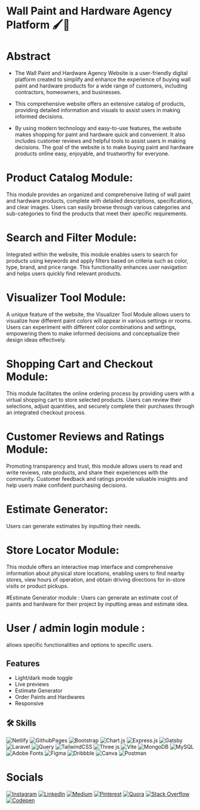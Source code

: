 # Wall Paint and Hardware Agency Platform 🖌️🎨
# Abstract


- The Wall Paint and Hardware Agency Website is a user-friendly digital platform created to simplify and enhance the experience of buying wall paint and hardware products for a wide range of customers, including contractors, homeowners, and businesses.

- This comprehensive website offers an extensive catalog of products, providing detailed information and visuals to assist users in making informed decisions. 

* By using modern technology and easy-to-use features, the website makes shopping for paint and hardware quick and convenient. It also includes customer reviews and helpful tools to assist users in making decisions. The goal of the website is to make buying paint and hardware products online easy, enjoyable, and trustworthy for everyone.


# Product Catalog Module: 
This module provides an organized and comprehensive listing of wall paint and hardware products, complete with detailed descriptions, specifications, and clear images. Users can easily browse through various categories and sub-categories to find the products that meet their specific requirements.

# Search and Filter Module: 
Integrated within the website, this module enables users to search for products using keywords and apply filters based on criteria such as color, type, brand, and price range. This functionality enhances user navigation and helps users quickly find relevant products.

# Visualizer Tool Module: 
A unique feature of the website, the Visualizer Tool Module allows users to visualize how different paint colors will appear in various settings or rooms. Users can experiment with different color combinations and settings, empowering them to make informed decisions and conceptualize their design ideas effectively.

# Shopping Cart and Checkout Module: 
This module facilitates the online ordering process by providing users with a virtual shopping cart to store selected products. Users can review their selections, adjust quantities, and securely complete their purchases through an integrated checkout process.

# Customer Reviews and Ratings Module: 
Promoting transparency and trust, this module allows users to read and write reviews, rate products, and share their experiences with the community. Customer feedback and ratings provide valuable insights and help users make confident purchasing decisions.

# Estimate Generator:
Users can generate estimates by inputting their needs.

# Store Locator Module: 
This module offers an interactive map interface and comprehensive information about physical store locations, enabling users to find nearby stores, view hours of operation, and obtain driving directions for in-store visits or product pickups.

#Estimate Generator module :
Users can generate an estimate cost of paints and hardware for their project by inputting areas and estimate idea.

# User / admin login module :
allows specific functionalities and options to specific users.
## Features

- Light/dark mode toggle
- Live previews
- Estimate Generator
- Order Paints and Hardwares
- Responsive


## 🛠 Skills

![Netlify](https://img.shields.io/badge/netlify-%23000000.svg?style=flat&logo=netlify&logoColor=#00C7B7) ![GithubPages](https://img.shields.io/badge/github%20pages-121013?style=flat&logo=github&logoColor=white) ![Bootstrap](https://img.shields.io/badge/bootstrap-%238511FA.svg?style=flat&logo=bootstrap&logoColor=white) ![Chart.js](https://img.shields.io/badge/chart.js-F5788D.svg?style=flat&logo=chart.js&logoColor=white) ![Express.js](https://img.shields.io/badge/express.js-%23404d59.svg?style=flat&logo=express&logoColor=%2361DAFB) ![Gatsby](https://img.shields.io/badge/Gatsby-%23663399.svg?style=flat&logo=gatsby&logoColor=white) ![Laravel](https://img.shields.io/badge/laravel-%23FF2D20.svg?style=flat&logo=laravel&logoColor=white) ![jQuery](https://img.shields.io/badge/jquery-%230769AD.svg?style=flat&logo=jquery&logoColor=white) ![TailwindCSS](https://img.shields.io/badge/tailwindcss-%2338B2AC.svg?style=flat&logo=tailwind-css&logoColor=white) ![Three js](https://img.shields.io/badge/threejs-black?style=flat&logo=three.js&logoColor=white) ![Vite](https://img.shields.io/badge/vite-%23646CFF.svg?style=flat&logo=vite&logoColor=white)  ![MongoDB](https://img.shields.io/badge/MongoDB-%234ea94b.svg?style=flat&logo=mongodb&logoColor=white) ![MySQL](https://img.shields.io/badge/mysql-%2300000f.svg?style=flat&logo=mysql&logoColor=white) ![Adobe Fonts](https://img.shields.io/badge/Adobe%20Fonts-000B1D.svg?style=flat&logo=Adobe%20Fonts&logoColor=white) ![Figma](https://img.shields.io/badge/figma-%23F24E1E.svg?style=flat&logo=figma&logoColor=white) ![Dribbble](https://img.shields.io/badge/Dribbble-EA4C89?style=flat&logo=dribbble&logoColor=white) ![Canva](https://img.shields.io/badge/Canva-%2300C4CC.svg?style=flat&logo=Canva&logoColor=white) ![Postman](https://img.shields.io/badge/Postman-FF6C37?style=flat&logo=postman&logoColor=white)

# Socials

[![Instagram](https://img.shields.io/badge/Instagram-%23E4405F.svg?logo=Instagram&logoColor=white)](https://instagram.com/aswinchacko_) [![LinkedIn](https://img.shields.io/badge/LinkedIn-%230077B5.svg?logo=linkedin&logoColor=white)](https://linkedin.com/in/aswin-chacko-a00428221) [![Medium](https://img.shields.io/badge/Medium-12100E?logo=medium&logoColor=white)](https://medium.com/@aswinchackoofficial) [![Pinterest](https://img.shields.io/badge/Pinterest-%23E60023.svg?logo=Pinterest&logoColor=white)](https://pinterest.com/aswinchackoofficial) [![Quora](https://img.shields.io/badge/Quora-%23B92B27.svg?logo=Quora&logoColor=white)](https://quora.com/profile/Aswin-Chacko-3) [![Stack Overflow](https://img.shields.io/badge/-Stackoverflow-FE7A16?logo=stack-overflow&logoColor=white)](https://stackoverflow.com/users/aswin-chacko) [![Codepen](https://img.shields.io/badge/Codepen-000000?style=for-the-badge&logo=codepen&logoColor=white)](https://codepen.io/aswinchacko) 
